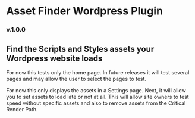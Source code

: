 # Asset Finder Wordpress Plugin

### v.1.0.0

## Find the Scripts and Styles assets your Wordpress website loads

For now this tests only the home page. In future releases it will test several pages and may allow the user to select the pages to test.

For now this only displays the assets in a Settings page. Next, it will allow you to set assets to load late or not at all. This will allow site owners to test speed without specific assets and also to remove assets from the Critical Render Path.
